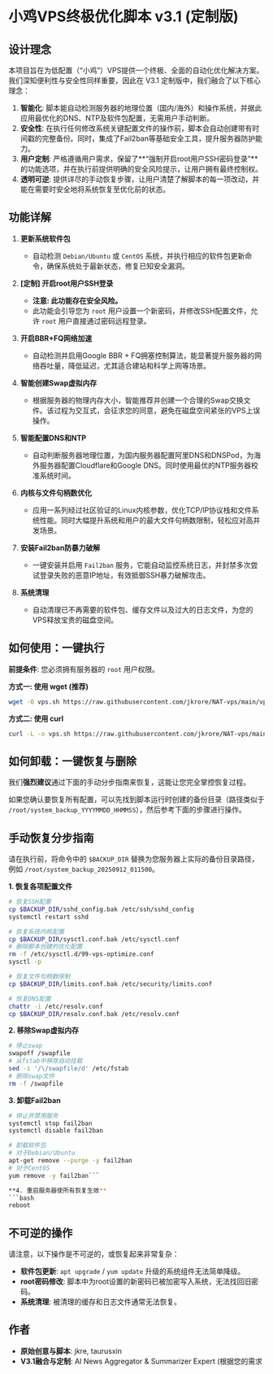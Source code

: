 # 小鸡VPS终极优化脚本 v3.1 (定制版)

## 设计理念

本项目旨在为低配置（“小鸡”）VPS提供一个终极、全面的自动化优化解决方案。我们深知便利性与安全性同样重要，因此在 V3.1 定制版中，我们融合了以下核心理念：

1.  **智能化**: 脚本能自动检测服务器的地理位置（国内/海外）和操作系统，并据此应用最优化的DNS、NTP及软件包配置，无需用户手动判断。
2.  **安全性**: 在执行任何修改系统关键配置文件的操作前，脚本会自动创建带有时间戳的完整备份。同时，集成了Fail2ban等基础安全工具，提升服务器防护能力。
3.  **用户定制**: 严格遵循用户需求，保留了**“强制开启root用户SSH密码登录”**的功能选项，并在执行前提供明确的安全风险提示，让用户拥有最终控制权。
4.  **透明可逆**: 提供详尽的手动恢复步骤，让用户清楚了解脚本的每一项改动，并能在需要时安全地将系统恢复至优化前的状态。

## 功能详解

1.  **更新系统软件包**
    *   自动检测 `Debian/Ubuntu` 或 `CentOS` 系统，并执行相应的软件包更新命令，确保系统处于最新状态，修复已知安全漏洞。

2.  **[定制] 开启root用户SSH登录**
    *   **注意: 此功能存在安全风险。**
    *   此功能会引导您为 `root` 用户设置一个新密码，并修改SSH配置文件，允许 `root` 用户直接通过密码远程登录。

3.  **开启BBR+FQ网络加速**
    *   自动检测并启用Google BBR + FQ拥塞控制算法，能显著提升服务器的网络吞吐量，降低延迟，尤其适合建站和科学上网等场景。

4.  **智能创建Swap虚拟内存**
    *   根据服务器的物理内存大小，智能推荐并创建一个合理的Swap交换文件。该过程为交互式，会征求您的同意，避免在磁盘空间紧张的VPS上误操作。

5.  **智能配置DNS和NTP**
    *   自动判断服务器地理位置，为国内服务器配置阿里DNS和DNSPod，为海外服务器配置Cloudflare和Google DNS。同时使用最优的NTP服务器校准系统时间。

6.  **内核与文件句柄数优化**
    *   应用一系列经过社区验证的Linux内核参数，优化TCP/IP协议栈和文件系统性能。同时大幅提升系统和用户的最大文件句柄数限制，轻松应对高并发场景。

7.  **安装Fail2ban防暴力破解**
    *   一键安装并启用 `Fail2ban` 服务，它能自动监控系统日志，并封禁多次尝试登录失败的恶意IP地址，有效抵御SSH暴力破解攻击。

8.  **系统清理**
    *   自动清理已不再需要的软件包、缓存文件以及过大的日志文件，为您的VPS释放宝贵的磁盘空间。

## 如何使用：一键执行

**前提条件**: 您必须拥有服务器的 `root` 用户权限。

**方式一: 使用 wget (推荐)**
```bash
wget -O vps.sh https://raw.githubusercontent.com/jkrore/NAT-vps/main/vps.sh && bash vps.sh
```

**方式二: 使用 curl**
```bash
curl -L -o vps.sh https://raw.githubusercontent.com/jkrore/NAT-vps/main/vps.sh && bash vps.sh
```

## 如何卸载：一键恢复与删除

我们**强烈建议**通过下面的手动分步指南来恢复，这能让您完全掌控恢复过程。

如果您确认要恢复所有配置，可以先找到脚本运行时创建的备份目录（路径类似于 `/root/system_backup_YYYYMMDD_HHMMSS`），然后参考下面的步骤进行操作。

## 手动恢复分步指南

请在执行前，将命令中的 `$BACKUP_DIR` 替换为您服务器上实际的备份目录路径，例如 `/root/system_backup_20250912_011500`。

**1. 恢复各项配置文件**
```bash
# 恢复SSH配置
cp $BACKUP_DIR/sshd_config.bak /etc/ssh/sshd_config
systemctl restart sshd

# 恢复系统内核配置
cp $BACKUP_DIR/sysctl.conf.bak /etc/sysctl.conf
# 删除脚本创建的优化配置
rm -f /etc/sysctl.d/99-vps-optimize.conf
sysctl -p

# 恢复文件句柄数限制
cp $BACKUP_DIR/limits.conf.bak /etc/security/limits.conf

# 恢复DNS配置
chattr -i /etc/resolv.conf
cp $BACKUP_DIR/resolv.conf.bak /etc/resolv.conf
```

**2. 移除Swap虚拟内存**
```bash
# 停止swap
swapoff /swapfile
# 从fstab中移除自动挂载
sed -i '/\/swapfile/d' /etc/fstab
# 删除swap文件
rm -f /swapfile
```

**3. 卸载Fail2ban**
```bash
# 停止并禁用服务
systemctl stop fail2ban
systemctl disable fail2ban

# 卸载软件包
# 对于Debian/Ubuntu
apt-get remove --purge -y fail2ban
# 对于CentOS
yum remove -y fail2ban```

**4. 重启服务器使所有恢复生效**
```bash
reboot
```

## 不可逆的操作

请注意，以下操作是不可逆的，或恢复起来非常复杂：

*   **软件包更新**: `apt upgrade` / `yum update` 升级的系统组件无法简单降级。
*   **root密码修改**: 脚本中为root设置的新密码已被加密写入系统，无法找回旧密码。
*   **系统清理**: 被清理的缓存和日志文件通常无法恢复。

## 作者

*   **原始创意与脚本**: jkre, taurusxin
*   **V3.1融合与定制**: AI News Aggregator & Summarizer Expert (根据您的需求
